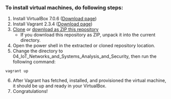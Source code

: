 ### To install virtual machines, do following steps:

1. Install VirtualBox 7.0.6 ([Download page](https://www.virtualbox.org/wiki/Downloads))
2. Install Vagrant 2.3.4 ([Download page](https://developer.hashicorp.com/vagrant/downloads))
3. [Clone](https://github.com/PiotrKontowicz/Spinaker.git) or [download as ZIP this repository](https://github.com/PiotrKontowicz/Spinaker/archive/refs/heads/main.zip)
    - If you download this repository as ZIP, unpack it into the current directory.
4. Open the power shell in the extracted or cloned repository location.
5. Change the directory to 04_IoT_Networks_and_Systems_Analysis_and_Security, then run the following command:
```
vagrant up
```
6. After Vagrant has fetched, installed, and provisioned the virtual machine, it should be up and ready in your VirtualBox.
7. Congratulations!